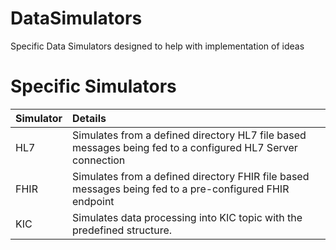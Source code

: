# DataSimulators
Specific Data Simulators designed to help with implementation of ideas

# Specific Simulators

| Simulator | Details |
| :---      | :----   | 
|HL7 | Simulates from a defined directory HL7 file based messages being fed to a configured HL7 Server connection|
|FHIR | Simulates from a defined directory FHIR file based messages being fed to a pre-configured FHIR endpoint|
|KIC | Simulates data processing into KIC topic with the predefined structure.|